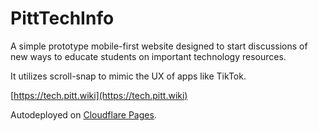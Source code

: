 # PittTechInfo
A simple prototype mobile-first website designed to start discussions of new ways to educate students on important technology resources.

It utilizes scroll-snap to mimic the UX of apps like TikTok.

[https://tech.pitt.wiki](https://tech.pitt.wiki)

Autodeployed on [Cloudflare Pages](https://pages.cloudflare.com/).
